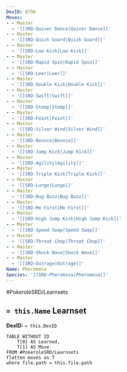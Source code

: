 ```yaml
---
DexID: 0796
Moves:
- - Master
  - '[[SRD-Quiver Dance|Quiver Dance]]'
- - Master
  - '[[SRD-Quick Guard|Quick Guard]]'
- - Master
  - '[[SRD-Low Kick|Low Kick]]'
- - Master
  - '[[SRD-Rapid Spin|Rapid Spin]]'
- - Master
  - '[[SRD-Leer|Leer]]'
- - Master
  - '[[SRD-Double Kick|Double Kick]]'
- - Master
  - '[[SRD-Swift|Swift]]'
- - Master
  - '[[SRD-Stomp|Stomp]]'
- - Master
  - '[[SRD-Feint|Feint]]'
- - Master
  - '[[SRD-Silver Wind|Silver Wind]]'
- - Master
  - '[[SRD-Bounce|Bounce]]'
- - Master
  - '[[SRD-Jump Kick|Jump Kick]]'
- - Master
  - '[[SRD-Agility|Agility]]'
- - Master
  - '[[SRD-Triple Kick|Triple Kick]]'
- - Master
  - '[[SRD-Lunge|Lunge]]'
- - Master
  - '[[SRD-Bug Buzz|Bug Buzz]]'
- - Master
  - '[[SRD-Me First|Me First]]'
- - Master
  - '[[SRD-High Jump Kick|High Jump Kick]]'
- - Master
  - '[[SRD-Speed Swap|Speed Swap]]'
- - Master
  - '[[SRD-Throat Chop|Throat Chop]]'
- - Master
  - '[[SRD-Shock Wave|Shock Wave]]'
- - Master
  - '[[SRD-Outrage|Outrage]]'
Name: Pheromosa
Species: '[[SRD-Pheromosa|Pheromosa]]'
---
```


#PokeroleSRD/Learnsets

## `= this.Name` Learnset

**DexID:** `= this.DexID`

```dataview
TABLE WITHOUT ID
    T[0] AS Learned,
    T[1] AS Move
FROM #PokeroleSRD/Learnsets
flatten moves as T
where file.path = this.file.path
```
